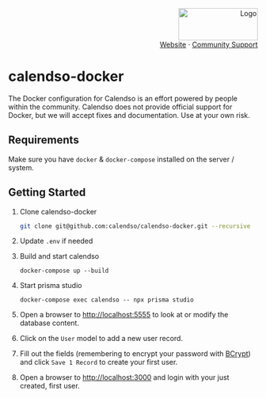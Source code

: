 <!-- PROJECT LOGO -->
<div align="right">
  <a href="https://github.com/calendso/calendso">
    <img src="https://calendso.com/calendso-logo.svg" alt="Logo" width="160" height="65">
  </a><br/>
  <a href="https://calendso.com">Website</a>
  ·
  <a href="https://github.com/calendso/calendso-docker/issues">Community Support</a>
</div>

# calendso-docker
The Docker configuration for Calendso is an effort powered by people within the community. Calendso does not provide official support for Docker, but we will accept fixes and documentation. Use at your own risk.

## Requirements
Make sure you have `docker` & `docker-compose` installed on the server / system.

## Getting Started

1. Clone calendso-docker

    ```bash
    git clone git@github.com:calendso/calendso-docker.git --recursive
    ```

2. Update `.env` if needed 

3. Build and start calendso

    ```
    docker-compose up --build
    ```

4. Start prisma studio 
    ```
    docker-compose exec calendso -- npx prisma studio
    ```
5. Open a browser to [http://localhost:5555](http://localhost:5555) to look at or modify the database content.

6. Click on the `User` model to add a new user record.
7.  Fill out the fields (remembering to encrypt your password with [BCrypt](https://bcrypt-generator.com/)) and click `Save 1 Record` to create your first user.
8. Open a browser to [http://localhost:3000](http://localhost:3000) and login with your just created, first user.